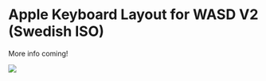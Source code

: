 # Apple Keyboard Layout for WASD V2 (Swedish ISO)

More info coming!

![](https://raw.github.com/frippz/wasd-iso-sv-aek2/master/WASD-ISO-SV-AEKII.png)
